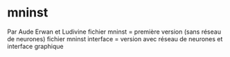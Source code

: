 # mninst
Par Aude Erwan et Ludivine
fichier mninst = première version (sans réseau de neurones)
fichier mninst interface = version avec réseau de neurones et interface graphique
